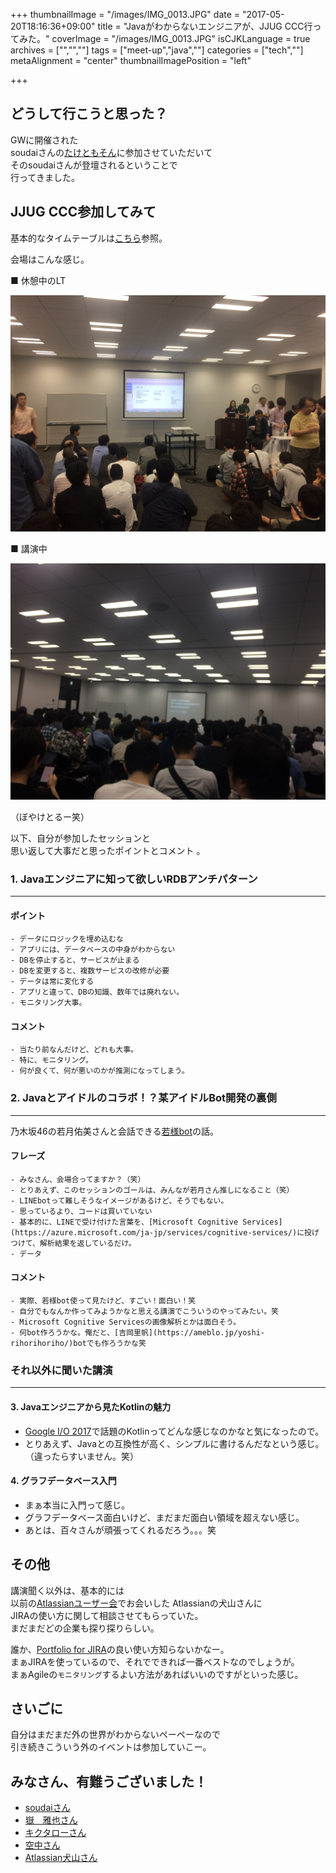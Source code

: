 +++
thumbnailImage = "/images/IMG_0013.JPG"
date = "2017-05-20T18:16:36+09:00"
title = "Javaがわからないエンジニアが、JJUG CCC行ってみた。"
coverImage = "/images/IMG_0013.JPG"
isCJKLanguage = true
archives = ["","",""]
tags = ["meet-up","java",""]
categories = ["tech",""]
metaAlignment = "center"
thumbnailImagePosition = "left"

+++

## どうして行こうと思った？

GWに開催された	
soudaiさんの[たけともそん](https://soudai1025.connpass.com/event/55846/)に参加させていただいて	
そのsoudaiさんが登壇されるということで	
行ってきました。	

## JJUG CCC参加してみて

基本的なタイムテーブルは[こちら](http://yujisoftware.github.io/jjug-ccc/2017-Spring/)参照。

会場はこんな感じ。

■ 休憩中のLT

![会場1](/images/IMG_0010.JPG)

■ 講演中

![会場2](/images/IMG_0012.JPG)

（ぼやけとるー笑）

以下、自分が参加したセッションと	
思い返して大事だと思ったポイントとコメント	。

### 1. Javaエンジニアに知って欲しいRDBアンチパターン
----
#### ポイント
	- データにロジックを埋め込むな
	- アプリには、データベースの中身がわからない
	- DBを停止すると、サービスが止まる
	- DBを変更すると、複数サービスの改修が必要
	- データは常に変化する
	- アプリと違って、DBの知識、数年では廃れない。
	- モニタリング大事。

#### コメント
	- 当たり前なんだけど、どれも大事。
	- 特に、モニタリング。
	- 何が良くて、何が悪いのかが推測になってしまう。

### 2. Javaとアイドルのコラボ！？某アイドルBot開発の裏側
----

乃木坂46の若月佑美さんと会話できる[若様bot](http://wakasamabot.sakamichi46.com/)の話。

#### フレーズ
	- みなさん、会場合ってますか？（笑）
	- とりあえず、このセッションのゴールは、みんなが若月さん推しになること（笑）
	- LINEbotって難しそうなイメージがあるけど、そうでもない。
	- 思っているより、コードは買いていない
	- 基本的に、LINEで受け付けた言葉を、[Microsoft Cognitive Services](https://azure.microsoft.com/ja-jp/services/cognitive-services/)に投げつけて、解析結果を返しているだけ。
	- データ
	
#### コメント
	- 実際、若様bot使って見たけど、すごい！面白い！笑
	- 自分でもなんか作ってみようかなと思える講演でこういうのやってみたい。笑
	- Microsoft Cognitive Servicesの画像解析とかは面白そう。
	- 何bot作ろうかな。俺だと、[吉岡里帆](https://ameblo.jp/yoshi-rihorihoriho/)botでも作ろうかな笑

### それ以外に聞いた講演
----

#### 3. Javaエンジニアから見たKotlinの魅力
- [Google I/O 2017](https://events.google.com/io/)で話題のKotlinってどんな感じなのかなと気になったので。
- とりあえず、Javaとの互換性が高く、シンプルに書けるんだなという感じ。（違ったらすいません。笑）

#### 4. グラフデータベース入門
- まぁ本当に入門って感じ。
- グラフデータベース面白いけど、まだまだ面白い領域を超えない感じ。
- あとは、百々さんが頑張ってくれるだろう。。。笑

## その他

講演聞く以外は、基本的には	
以前の[Atlassianユーザー会](/archives/2017/04/20/2017042019/)でお会いした	
Atlassianの犬山さんに		
JIRAの使い方に関して相談させてもらっていた。		
まだまだどの企業も探り探りらしい。		

誰か、[Portfolio for JIRA](https://ja.atlassian.com/software/jira/portfolio)の良い使い方知らないかなー。		
まぁJIRAを使っているので、それでできれば一番ベストなのでしょうが。		
まぁAgileの`モニタリング`するよい方法があればいいのですがといった感じ。	

## さいごに

自分はまだまだ外の世界がわからないペーペーなので	
引き続きこういう外のイベントは参加していこー。	

## みなさん、有難うございました！

- [soudaiさん](http://soudai.hatenablog.com/)
- [嶽　雅也さん](https://www.slideshare.net/MasayaDake/ss-76145383)
- [キクタローさん](http://kikutaro777.hatenablog.com/)
- [空中さん](https://twitter.com/soranakk)
- [Atlassian犬山さん](http://japan.blogs.atlassian.com/author/ninuyama/)
